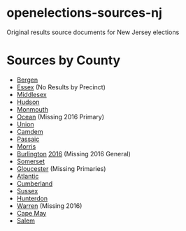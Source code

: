 # openelections-sources-nj
Original results source documents for New Jersey elections

# Sources by County

- [Bergen](http://www.bergencountyclerk.org/elections/#eRes)
- [Essex](http://www.essexclerk.com/Election/) (No Results by Precinct)
- [Middlesex](http://mcgisweb.co.middlesex.nj.us/elections/)
- [Hudson](http://www.hudsoncountyclerk.org/election-archives/)
- [Monmouth](http://www.monmouthcountyvotes.com/elections/past-election-results/)
- [Ocean](http://www.clerk.co.ocean.nj.us/CountyClerk/Archives.aspx) (Missing 2016 Primary)
- [Union](http://www.unioncountyvotes.com/election-results)
- [Camdem](http://www.camdencounty.com/government/voter-information/election-results)
- [Passaic](http://www.passaiccountynj.org/Archive.aspx?AMID=53)
- [Morris](http://morriscountyclerk.org/index.php/elections/past-election-results/)
- [Burlington](http://press.co.burlington.nj.us/PRESS/clerk/Election.aspx?op=ELE) [2016](http://www.co.burlington.nj.us/1173/Current-Election-Results) (Missing 2016 General)
- [Somerset](http://www.co.somerset.nj.us/government/elected-officials/county-clerk/election-division/election-results) 
- [Gloucester](http://www.gloucestercountynj.gov/depts/e/eoff/supelec/elecinfor/per.asp) (Missing Primaries)
- [Atlantic](http://atlanticcountyclerk.org/elections/)
- [Cumberland](http://ccclerknj.com/election-information/past-election-results/)
- [Sussex](http://sussexcountyclerk.org/elections/election-results/?utm_source=ccright&utm_medium=web&utm_campaign=elections)
- [Hunterdon](http://www.co.hunterdon.nj.us/election/voterhistory/votes.html)
- [Warren](http://www.warrencountyvotes.com/elections/past-election-results/) (Missing 2016)
- [Cape May](http://www.capemaycountyvotes.com/election-information/election-result-history/)
- [Salem](https://salemcountyclerk.org/election-results-2/)
